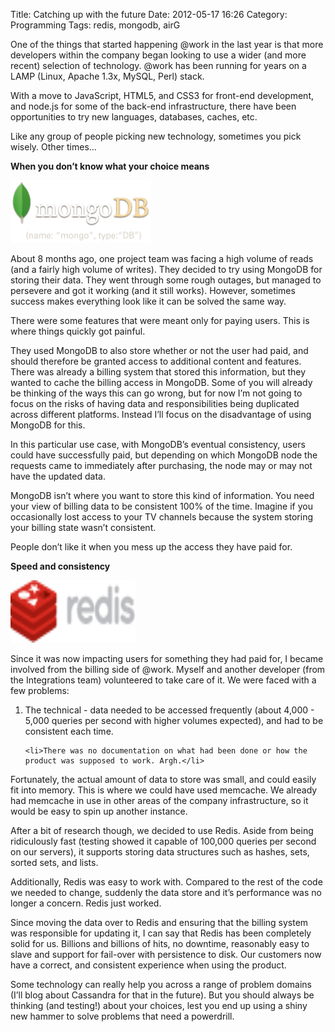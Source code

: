 Title: Catching up with the future
Date: 2012-05-17 16:26
Category: Programming
Tags: redis, mongodb, airG

<p>One of the things that started happening @work in the last year is that more
developers within the company began looking to use a wider (and more recent)
selection of technology. @work has been running for years on a LAMP (Linux, 
Apache 1.3x, MySQL, Perl) stack.</p>

<p>With a move to JavaScript, HTML5, and CSS3 for front-end development, and
node.js for some of the back-end infrastructure, there have been opportunities
to try new languages, databases, caches, etc.</p>

<p>Like any group of people picking new technology, sometimes you pick wisely. 
Other times…</p>

<p><strong>When you don’t know what your choice means</strong></p>

<p><img alt="MongoDB" height="100" width="225" src="images/logo-mongodb.png"/></p>

<p>About 8 months ago, one project team was facing a high volume of reads 
(and a fairly high volume of writes). They decided to try using MongoDB for 
storing their data. They went through some rough outages, but managed to 
persevere and got it working (and it still works). However, sometimes success 
makes everything look like it can be solved the same way.</p>

<p>There were some features that were meant only for paying users. This is where things quickly got painful.</p>

<p>They used MongoDB to also store whether or not the user had paid, and should therefore be granted access to additional content and features. There was already a billing system that stored this information, but they wanted to cache the billing access in MongoDB. Some of you will already be thinking of the ways this can go wrong, but for now I’m not going to focus on the risks of having data and responsibilities being duplicated across different platforms. Instead I’ll focus on the disadvantage of using MongoDB for this.</p>

<p>In this particular use case, with MongoDB’s eventual consistency, users could have successfully paid, but depending on which MongoDB node the requests came to immediately after purchasing, the node may or may not have the updated data.</p>

<p>MongoDB isn’t where you want to store this kind of information. You need your view of billing data to be consistent 100% of the time. Imagine if you 
occasionally lost access to your TV channels because the system storing your
billing state wasn’t consistent.</p>

<p>People don’t like it when you mess up the access they have paid for.</p>

<p><strong>Speed and consistency</strong></p>

<p><img alt="Redis" height="100" width="200" src="images/redis.png"/></p>

<p>
Since it was now impacting users for something they had paid for, I became involved from the billing side of @work. Myself and another developer (from the Integrations team) volunteered to take care of it. We were faced with a few problems:
</p>

<ol>
	<li>The technical - data needed to be accessed frequently (about 4,000 - 5,000 queries per second with higher volumes expected), and had to be consistent each time.</li>

	<li>There was no documentation on what had been done or how the product was supposed to work. Argh.</li>
</ol>

<p>
Fortunately, the actual amount of data to store was small, and could easily fit into memory. This is where we could have used memcache. We already had memcache in use in other areas of the company infrastructure, so it would be easy to spin up another instance.
</p>

<p>
After a bit of research though, we decided to use Redis. Aside from being ridiculously fast (testing showed it capable of 100,000 queries per second on our servers), it supports storing data structures such as hashes, sets, sorted sets, and lists.
</p>

<p>
Additionally, Redis was easy to work with. Compared to the rest of the code we needed to change, suddenly the data store and it’s performance was no longer a concern. Redis just worked.
</p>

<p>
Since moving the data over to Redis and ensuring that the billing system was responsible for updating it, I can say that Redis has been completely solid for us. Billions and billions of hits, no downtime, reasonably easy to slave and support for fail-over with persistence to disk. Our customers now have a correct, and consistent experience when using the product.
</p>

<p>
Some technology can really help you across a range of problem domains (I’ll blog about Cassandra for that in the future). But you should always be thinking (and testing!) about your choices, lest you end up using a shiny new hammer to solve problems that need a powerdrill.
</p>
